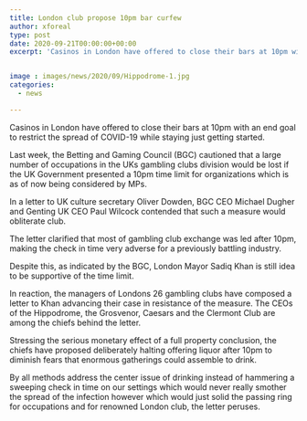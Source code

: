 ```yaml
---
title: London club propose 10pm bar curfew
author: xforeal 
type: post
date: 2020-09-21T00:00:00+00:00
excerpt: 'Casinos in London have offered to close their bars at 10pm with an end goal to restrict the spread of COVID-19 while staying open-for-business '


image : images/news/2020/09/Hippodrome-1.jpg
categories:
  - news

---
```

Casinos in London have offered to close their bars at 10pm with an end goal to restrict the spread of COVID-19 while staying just getting started. 

Last week, the Betting and Gaming Council (BGC) cautioned that a large number of occupations in the UKs gambling clubs division would be lost if the UK Government presented a 10pm time limit for organizations which is as of now being considered by MPs. 

In a letter to UK culture secretary Oliver Dowden, BGC CEO Michael Dugher and Genting UK CEO Paul Wilcock contended that such a measure would obliterate club. 

The letter clarified that most of gambling club exchange was led after 10pm, making the check in time very adverse for a previously battling industry. 

Despite this, as indicated by the BGC, London Mayor Sadiq Khan is still idea to be supportive of the time limit. 

In reaction, the managers of Londons 26 gambling clubs have composed a letter to Khan advancing their case in resistance of the measure. The CEOs of the Hippodrome, the Grosvenor, Caesars and the Clermont Club are among the chiefs behind the letter. 

Stressing the serious monetary effect of a full property conclusion, the chiefs have proposed deliberately halting offering liquor after 10pm to diminish fears that enormous gatherings could assemble to drink. 

By all methods address the center issue of drinking instead of hammering a sweeping check in time on our settings which would never really smother the spread of the infection however which would just solid the passing ring for occupations and for renowned London club, the letter peruses.